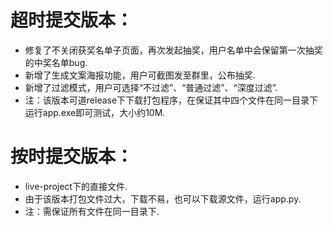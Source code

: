 超时提交版本：
===
- 修复了不关闭获奖名单子页面，再次发起抽奖，用户名单中会保留第一次抽奖的中奖名单bug.
- 新增了生成文案海报功能，用户可截图发至群里，公布抽奖.
- 新增了过滤模式，用户可选择“不过滤”、“普通过滤”、“深度过滤”.
- 注：该版本可道release下下载打包程序，在保证其中四个文件在同一目录下运行app.exe即可测试，大小约10M.

按时提交版本：
===
- live-project下的直接文件.
- 由于该版本打包文件过大，下载不易，也可以下载源文件，运行app.py.
- 注：需保证所有文件在同一目录下.
